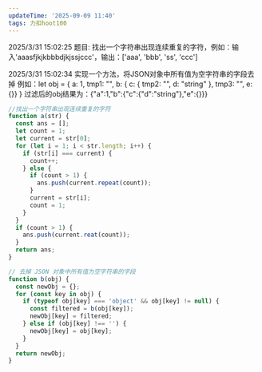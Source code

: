 ```yaml
---
updateTime: '2025-09-09 11:40'
tags: 力扣hoot100
---
```

2025/3/31 15:02:25
题目: 找出一个字符串出现连续重复的字符，例如：输入'aaasfjkjkbbbdjkjssjccc'，输出：['aaa', 'bbb', 'ss', 'ccc']

2025/3/31 15:02:34
实现一个方法，将JSON对象中所有值为空字符串的字段去掉
例如：let obj = { a: 1, tmp1: "", b: { c: { tmp2: "", d: "string" }, tmp3: "", e: {}} }
过滤后的obj结果为：{"a":1,"b":{"c":{"d":"string"},"e":{}}}

```javascript
//找出一个字符串出现连续重复的字符
function a(str) {
  const ans = [];
  let count = 1;
  let current = str[0];
  for (let i = 1; i < str.length; i++) {
    if (str[i] === current) {
      count++;
    } else {
      if (count > 1) {
        ans.push(current.repeat(count));
      }
      current = str[i];
      count = 1;
    }
  }
  if (count > 1) {
    ans.push(current.reat(count));
  }
  return ans;
}
```

```javascript
// 去掉 JSON 对象中所有值为空字符串的字段
function b(obj) {
  const newObj = {};
  for (const key in obj) {
    if (typeof obj[key] === 'object' && obj[key] != null) {
      const filtered = b(obj[key]);
      newObj[key] = filtered;
    } else if (obj[key] !== '') {
      newObj[key] = obj[key];
    }
  }
  return newObj;
}
```
